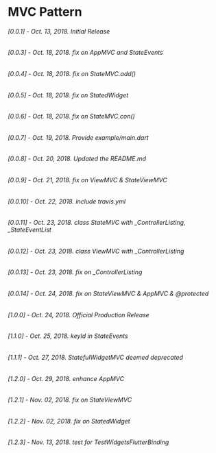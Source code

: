 # MVC Pattern
###### [0.0.1] - Oct. 13, 2018. Initial Release
###### [0.0.3] - Oct. 18, 2018. fix on AppMVC and StateEvents
###### [0.0.4] - Oct. 18, 2018. fix on StateMVC.add()
###### [0.0.5] - Oct. 18, 2018. fix on StatedWidget
###### [0.0.6] - Oct. 18, 2018. fix on StateMVC.con()
###### [0.0.7] - Oct. 19, 2018. Provide example/main.dart
###### [0.0.8] - Oct. 20, 2018. Updated the README.md
###### [0.0.9] - Oct. 21, 2018. fix on ViewMVC & StateViewMVC
###### [0.0.10] - Oct. 22, 2018. include travis.yml
###### [0.0.11] - Oct. 23, 2018. class StateMVC with _ControllerListing, _StateEventList 
###### [0.0.12] - Oct. 23, 2018. class ViewMVC with _ControllerListing
###### [0.0.13] - Oct. 23, 2018. fix on _ControllerListing
###### [0.0.14] - Oct. 24, 2018. fix on StateViewMVC & AppMVC & @protected
###### [1.0.0] - Oct. 24, 2018. Official Production Release
###### [1.1.0] - Oct. 25, 2018. keyId in StateEvents
###### [1.1.1] - Oct. 27, 2018. StatefulWidgetMVC deemed deprecated
###### [1.2.0] - Oct. 29, 2018. enhance AppMVC 
###### [1.2.1] - Nov. 02, 2018. fix on StateViewMVC
###### [1.2.2] - Nov. 02, 2018. fix on StatedWidget
###### [1.2.3] - Nov. 13, 2018. test for TestWidgetsFlutterBinding





